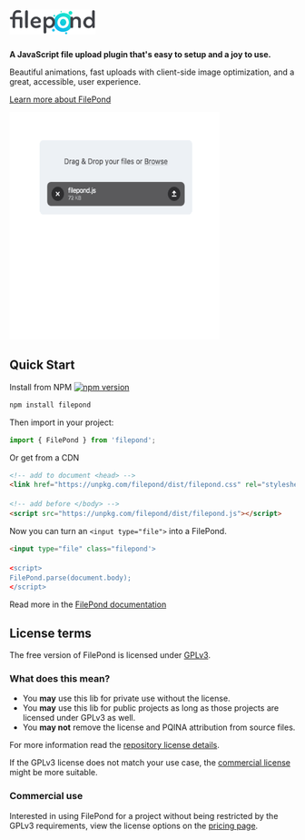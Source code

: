 # <img src="https://github.com/pqina/filepond-github-assets/blob/master/logo.svg" height="44" alt="FilePond"/>

**A JavaScript file upload plugin that's easy to setup and a joy to use.**

Beautiful animations, fast uploads with client-side image optimization, and a great, accessible, user experience.

[Learn more about FilePond](https://pqina.nl/filepond)


<img src="https://github.com/pqina/filepond-github-assets/blob/master/filepond-animation-01.gif" width="370" height="400" alt=""/>


## Quick Start

Install from NPM [![npm version](https://badge.fury.io/js/filepond.svg)](https://badge.fury.io/js/filepond)
```bash
npm install filepond
```

Then import in your project:

```js
import { FilePond } from 'filepond';
```

Or get from a CDN

```html
<!-- add to document <head> -->
<link href="https://unpkg.com/filepond/dist/filepond.css" rel="stylesheet">

<!-- add before </body> -->
<script src="https://unpkg.com/filepond/dist/filepond.js"></script>
```

Now you can turn an `<input type="file">` into a FilePond.

```html
<input type="file" class="filepond'>

<script>
FilePond.parse(document.body);
</script>
```

Read more in the [FilePond documentation](https://pqina.nl/filepond/docs/patterns/getting-started/)


## License terms

The free version of FilePond is licensed under [GPLv3](https://opensource.org/licenses/GPL-3.0).

### What does this mean?

* You **may** use this lib for private use without the license.
* You **may** use this lib for public projects as long as those projects are licensed under GPLv3 as well.
* You **may not** remove the license and PQINA attribution from source files.

For more information read the [repository license details](https://github.com/pqina/filepond/blob/master/LICENSE).

If the GPLv3 license does not match your use case, the [commercial license](https://pqina.nl/filepond/pricing.html#commercial-license) might be more suitable.

### Commercial use

Interested in using FilePond for a project without being restricted by the GPLv3 requirements, view the license options on the [pricing page](https://pqina.nl/filepond/pricing.html#commercial-license).
